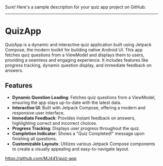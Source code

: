 

Sure! Here's a sample description for your quiz app project on GitHub:

---

# QuizApp

QuizApp is a dynamic and interactive quiz application built using Jetpack Compose, the modern toolkit for building native Android UI. This app fetches quiz questions from a ViewModel and displays them to users, providing a seamless and engaging experience. It includes features like progress tracking, dynamic question display, and immediate feedback on answers.

## Features

- **Dynamic Question Loading**: Fetches quiz questions from a ViewModel, ensuring the app stays up-to-date with the latest data.
- **Interactive UI**: Built with Jetpack Compose, offering a modern and responsive user interface.
- **Immediate Feedback**: Provides instant feedback on answers, highlighting correct and incorrect choices.
- **Progress Tracking**: Displays user progress throughout the quiz.
- **Completion Indicator**: Shows a "Quiz Completed!" message upon finishing all questions.
- **Customizable Layouts**: Utilizes various Jetpack Compose components to create a visually appealing and easy-to-navigate layout.


https://github.com/MJ441/quiz-app
